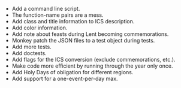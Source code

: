 * Add a command line script.
* The function-name pairs are a mess.
* Add class and title information to ICS description.
* Add color information.
* Add note about feasts during Lent becoming commemorations.
* Monkey patch the JSON files to a test object during tests.
* Add more tests.
* Add doctests.
* Add flags for the ICS conversion (exclude commemorations, etc.).
* Make code more efficient by running through the year only once.
* Add Holy Days of obligation for different regions.
* Add support for a one-event-per-day max.
